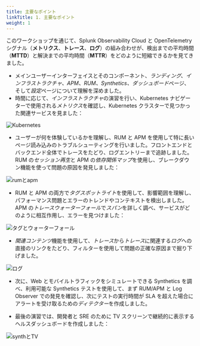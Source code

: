 ```yaml
---
title: 主要なポイント
linkTitle: 1. 主要なポイント
weight: 1
---
```


このワークショップを通じて、Splunk Observability Cloud と OpenTelemetry シグナル（**メトリクス**、**トレース**、**ログ**）の組み合わせが、検出までの平均時間（**MTTD**）と解決までの平均時間（**MTTR**）をどのように短縮できるかを見てきました。

- メインユーザーインターフェイスとそのコンポーネント、*ランディング、インフラストラクチャ、APM、RUM、Synthetics、ダッシュボード*ページ、そして*設定*ページについて理解を深めました。
- 時間に応じて、*インフラストラクチャ*の演習を行い、Kubernetes ナビゲーターで使用される*メトリクス*を確認し、Kubernetes クラスターで見つかった関連サービスを見ました：

![Kubernetes](../images/infra.png)

- ユーザーが何を体験しているかを理解し、RUM と APM を使用して特に長いページ読み込みのトラブルシューティングを行いました。フロントエンドとバックエンド全体でトレースをたどり、ログエントリーまで追跡しました。
  RUM の*セッション再生*と APM の*依存関係マップ*を使用し、ブレークダウン機能を使って問題の原因を発見しました：

![rumとapm](../images/rum-apm.png)

- RUM と APM の両方で*タグスポットライト*を使用して、影響範囲を理解し、パフォーマンス問題とエラーのトレンドやコンテキストを検出しました。APM の*トレースウォーターフォール*で*スパン*を詳しく調べ、サービスがどのように相互作用し、エラーを見つけました：

![タグとウォーターフォール](../images/tag-spotlight-waterfall.png)

- *関連コンテンツ*機能を使用して、*トレース*から*トレース*に関連する*ログ*への直接のリンクをたどり、フィルターを使用して問題の正確な原因まで掘り下げました。

![ログ](../images/log.png)

- 次に、Web とモバイルトラフィックをシミュレートできる Synthetics を調べ、利用可能な Synthetics テストを使用して、まず RUM/APM と Log Observer での発見を確認し、次にテストの実行時間が SLA を超えた場合にアラートを受け取るための*ディテクター*を作成しました。

- 最後の演習では、開発者と SRE のために TV スクリーンで継続的に表示するヘルスダッシュボードを作成しました：

![synthとTV](../images/synth-tv.png)
